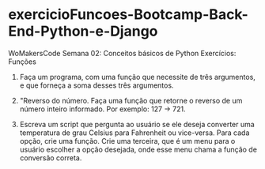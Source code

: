 # exercicioFuncoes-Bootcamp-Back-End-Python-e-Django
WoMakersCode
Semana 02: Conceitos básicos de Python
Exercícios: Funções

1. Faça um programa, com uma função que necessite de três
argumentos, e que forneça a soma desses três argumentos.

2. "Reverso do número. Faça uma função que retorne o reverso de
um número inteiro informado. Por exemplo: 127 -> 721.

3. Escreva um script que pergunta ao usuário se ele deseja
converter uma temperatura de grau Celsius para Fahrenheit ou
vice-versa. Para cada opção, crie uma função. Crie uma terceira,
que é um menu para o usuário escolher a opção desejada, onde
esse menu chama a função de conversão correta.
